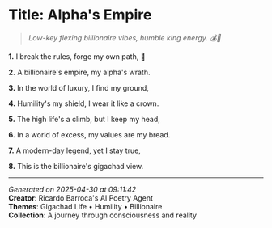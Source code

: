 # Title: Alpha's Empire

> *Low-key flexing billionaire vibes, humble king energy. 💰👑*

**1.** I break the rules, forge my own path, 💪


**2.** A billionaire's empire, my alpha's wrath.


**3.** In the world of luxury, I find my ground,


**4.** Humility's my shield, I wear it like a crown.


**5.** The high life's a climb, but I keep my head,


**6.** In a world of excess, my values are my bread.


**7.** A modern-day legend, yet I stay true,


**8.** This is the billionaire's gigachad view.



---

*Generated on 2025-04-30 at 09:11:42*  
**Creator**: Ricardo Barroca's AI Poetry Agent  
**Themes**: Gigachad Life • Humility • Billionaire  
**Collection**: A journey through consciousness and reality